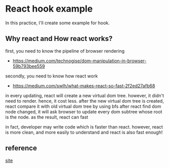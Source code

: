 # React hook example
In this practice, I'll create some example for hook.

## Why react and How react works?
first, you need to know the pipeline of browser rendering
- https://medium.com/technogise/dom-manipulation-in-browser-59b793bee559

secondly, you need to know how react work
- https://medium.com/swlh/what-makes-react-so-fast-2f2ed27afb68

in every updating, react will create a new virtual dom tree.
however, it didn't need to render. hence, it cost less.
after the new virtual dom tree is created, react compare it with old virtual dom tree by using bfs
after react find dom node changed, it will ask browser to update every dom subtree whose root is the node.
as the result, react can fast

in fact, developer may write code which is faster than react. however, react is more clean, and more easily to understand and react is also fast enough!

## reference
[site](https://www.youtube.com/watch?v=f687hBjwFcM&t=1767s)